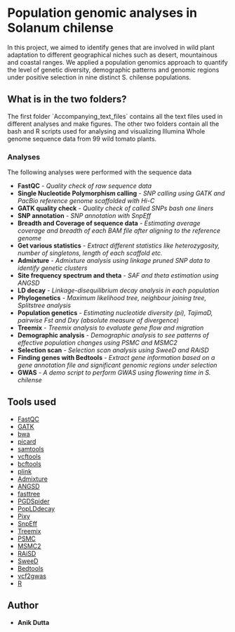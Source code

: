 # Population genomic analyses in Solanum chilense

In this project, we aimed to identify genes that are involved in wild plant adaptation to different geographical niches such as desert, mountainous and coastal ranges. We applied a population genomics approach to quantify the level of genetic diversity, demographic patterns and genomic regions under positive selection in nine distinct S. chilense populations.

## What is in the two folders?

The first folder ´Accompanying_text_files´ contains all the text files used in different analyses and make figures. The other two folders contain all the bash and R scripts used for analysing and visualizing Illumina Whole genome sequence data from 99 wild tomato plants.

### Analyses 

The following analyses were performed with the sequence data

* **FastQC** - *Quality check of raw sequence data*
* **Single Nucleotide Polymorphism calling** - *SNP calling using GATK and PacBio reference genome scaffolded with Hi-C*
* **GATK quality check** - *Quality check of called SNPs bash one liners*
* **SNP annotation** - *SNP annotation with SnpEff*
* **Breadth and Coverage of sequence data** - *Estimating average coverage and breadth of each BAM file after aligning to the reference genome*
* **Get various statistics** - *Extract different statistics like heterozygosity, number of singletons, length of each scaffold etc.*
* **Admixture** - *Admixture analysis using linkage pruned SNP data to identify genetic clusters*
* **Site frequency spectrum and theta** - *SAF and theta estimation using ANGSD*
* **LD decay** - *Linkage-disequilibrium decay analysis in each population*
* **Phylogenetics** - *Maximum likelihood tree, neighbour joining tree, Splitstree analysis*
* **Population genetics** - *Estimating nucleotide diversity (pi), TajimaD, pairwise Fst and Dxy (absolute measure of divergence)*
* **Treemix** - *Treemix analysis to evaluate gene flow and migration*
* **Demographic analysis** - *Demographic analysis to see patterns of effective population changes using PSMC and MSMC2*
* **Selection scan** - *Selection scan analysis using SweeD and RAiSD*
* **Finding genes with Bedtools** - *Extract gene information based on a gene annotation file and significant genomic regions under selection*
* **GWAS** - *A demo script to perform GWAS using flowering time in S. chilense*

## Tools used

* [FastQC](https://www.bioinformatics.babraham.ac.uk/projects/fastqc/)
* [GATK](https://gatk.broadinstitute.org/hc/en-us) 
* [bwa](https://github.com/lh3/bwa) 
* [picard](https://github.com/broadinstitute/picard)
* [samtools](https://github.com/samtools/samtools) 
* [vcftools](https://vcftools.github.io/index.html)
* [bcftools](http://samtools.github.io/bcftools/)
* [plink](https://www.cog-genomics.org/plink/) 
* [Admixture](https://dalexander.github.io/admixture/download.html)
* [ANGSD](http://www.popgen.dk/angsd/index.php/ANGSD)
* [fasttree](http://www.microbesonline.org/fasttree/) 
* [PGDSpider](http://www.cmpg.unibe.ch/software/PGDSpider/)
* [PopLDdecay](https://github.com/BGI-shenzhen/PopLDdecay) 
* [Pixy](https://pixy.readthedocs.io/en/latest/)
* [SnpEff](https://pcingola.github.io/SnpEff/) 
* [Treemix](https://bitbucket.org/nygcresearch/treemix/wiki/Home)
* [PSMC](https://github.com/lh3/psmc) 
* [MSMC2](https://github.com/stschiff/msmc2)
* [RAiSD](https://github.com/alachins/raisd) 
* [SweeD](https://app.assembla.com/spaces/sweed/git/source)
* [Bedtools](https://bedtools.readthedocs.io/en/latest/) 
* [vcf2gwas](https://github.com/frankvogt/vcf2gwas)
* [R](https://posit.co/download/rstudio-desktop/)

## Author

* **Anik Dutta**
